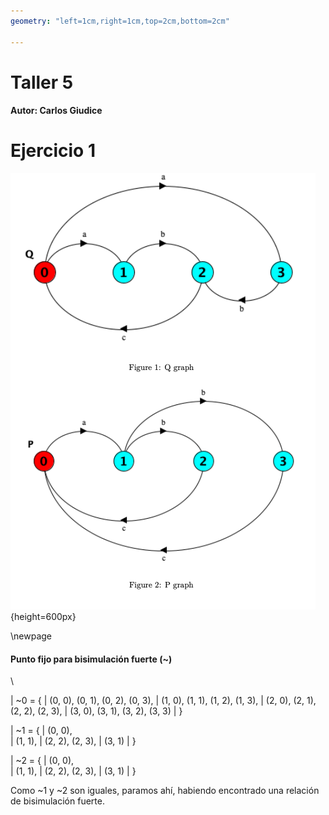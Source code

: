```yaml
---
geometry: "left=1cm,right=1cm,top=2cm,bottom=2cm"

---
```


# Taller 5

#### Autor: Carlos Giudice



# Ejercicio 1

![](./ej1_graphs.png){height=600px}


\newpage


#### Punto fijo para bisimulación fuerte (\~)

\\

| 	\~0 = {
|	(0, 0), (0, 1), (0, 2), (0, 3),
| 	(1, 0), (1, 1), (1, 2), (1, 3),
| 	(2, 0), (2, 1), (2, 2), (2, 3),
| 	(3, 0), (3, 1), (3, 2), (3, 3)
|	}

| 	\~1 = {
|	(0, 0),                        
| 	        (1, 1),
| 	                (2, 2), (2, 3),
| 	        (3, 1)
|	}

| 	\~2 = {
|	(0, 0),                        
| 	        (1, 1),
| 	                (2, 2), (2, 3),
| 	        (3, 1)
|	}

Como \~1 y \~2 son iguales, paramos ahí, habiendo encontrado una relación de bisimulación fuerte.




















